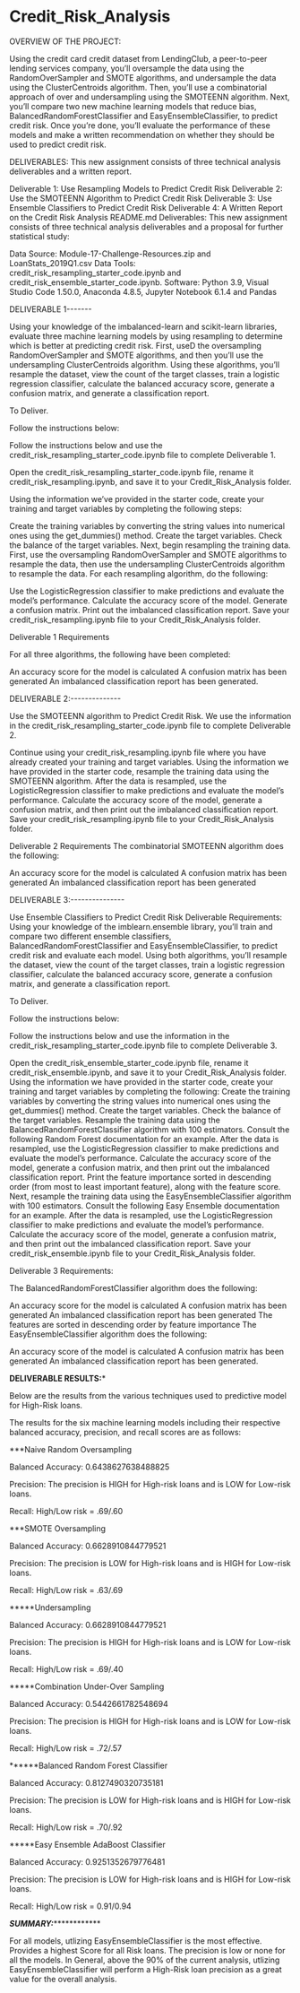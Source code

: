 # Credit_Risk_Analysis

OVERVIEW OF THE PROJECT:


Using the credit card credit dataset from LendingClub, a peer-to-peer lending services company, 
you’ll oversample the data using the RandomOverSampler and SMOTE algorithms, 
and undersample the data using the ClusterCentroids algorithm. 
Then, you’ll use a combinatorial approach of over and undersampling using the SMOTEENN algorithm. 
Next, you’ll compare two new machine learning models that reduce bias,
 BalancedRandomForestClassifier and EasyEnsembleClassifier, to predict credit risk.
 Once you’re done, you’ll evaluate the performance of these models and make a written recommendation 
on whether they should be used to predict credit risk.

DELIVERABLES:
This new assignment consists of three technical analysis deliverables and a written report.

Deliverable 1: Use Resampling Models to Predict Credit Risk
Deliverable 2: Use the SMOTEENN Algorithm to Predict Credit Risk
Deliverable 3: Use Ensemble Classifiers to Predict Credit Risk
Deliverable 4: A Written Report on the Credit Risk Analysis README.md
Deliverables:
This new assignment consists of three technical analysis deliverables and a proposal for further statistical study:

Data Source: Module-17-Challenge-Resources.zip and LoanStats_2019Q1.csv
Data Tools: credit_risk_resampling_starter_code.ipynb and credit_risk_ensemble_starter_code.ipynb.
Software: Python 3.9, Visual Studio Code 1.50.0, Anaconda 4.8.5, Jupyter Notebook 6.1.4 and Pandas

DELIVERABLE 1-------

Using your knowledge of the imbalanced-learn and scikit-learn libraries,  evaluate three machine learning models by using resampling to determine which is better at predicting credit risk. First,  useD the oversampling RandomOverSampler and SMOTE algorithms, and then you’ll use the undersampling ClusterCentroids algorithm. Using these algorithms, you’ll resample the dataset, view the count of the target classes, train a logistic regression classifier, calculate the balanced accuracy score, generate a confusion matrix, and generate a classification report.

To Deliver.

Follow the instructions below:

Follow the instructions below and use the credit_risk_resampling_starter_code.ipynb file to complete Deliverable 1.

Open the credit_risk_resampling_starter_code.ipynb file, rename it credit_risk_resampling.ipynb, and save it to your Credit_Risk_Analysis folder.

Using the information we’ve provided in the starter code, create your training and target variables by completing the following steps:

Create the training variables by converting the string values into numerical ones using the get_dummies() method.
Create the target variables.
Check the balance of the target variables.
Next, begin resampling the training data. First, use the oversampling RandomOverSampler and SMOTE algorithms to resample the data, then use the undersampling ClusterCentroids algorithm to resample the data. For each resampling algorithm, do the following:

Use the LogisticRegression classifier to make predictions and evaluate the model’s performance.
Calculate the accuracy score of the model.
Generate a confusion matrix.
Print out the imbalanced classification report.
Save your credit_risk_resampling.ipynb file to your Credit_Risk_Analysis folder.

Deliverable 1 Requirements

For all three algorithms, the following have been completed:

An accuracy score for the model is calculated
A confusion matrix has been generated
An imbalanced classification report has been generated.

DELIVERABLE  2:--------------

Use the SMOTEENN algorithm to Predict Credit Risk.
We use the information in the credit_risk_resampling_starter_code.ipynb file to complete Deliverable 2.

Continue using your credit_risk_resampling.ipynb file where you have already created your training and target variables.
Using the information we have provided in the starter code, resample the training data using the SMOTEENN algorithm.
After the data is resampled, use the LogisticRegression classifier to make predictions and evaluate the model’s performance.
Calculate the accuracy score of the model, generate a confusion matrix, and then print out the imbalanced classification report.
Save your credit_risk_resampling.ipynb file to your Credit_Risk_Analysis folder.

Deliverable 2 Requirements
The combinatorial SMOTEENN algorithm does the following:

An accuracy score for the model is calculated
A confusion matrix has been generated
An imbalanced classification report has been generated

DELIVERABLE 3:---------------

Use Ensemble Classifiers to Predict Credit Risk
Deliverable Requirements:
Using your knowledge of the imblearn.ensemble library, you’ll train and compare two different ensemble classifiers, BalancedRandomForestClassifier and EasyEnsembleClassifier, to predict credit risk and evaluate each model. Using both algorithms, you’ll resample the dataset, view the count of the target classes, train a logistic regression classifier, calculate the balanced accuracy score, generate a confusion matrix, and generate a classification report.

To Deliver.

Follow the instructions below:

Follow the instructions below and use the information in the credit_risk_resampling_starter_code.ipynb file to complete Deliverable 3.

Open the credit_risk_ensemble_starter_code.ipynb file, rename it credit_risk_ensemble.ipynb, and save it to your Credit_Risk_Analysis folder.
Using the information we have provided in the starter code, create your training and target variables by completing the following:
Create the training variables by converting the string values into numerical ones using the get_dummies() method.
Create the target variables.
Check the balance of the target variables.
Resample the training data using the BalancedRandomForestClassifier algorithm with 100 estimators.
Consult the following Random Forest documentation for an example.
After the data is resampled, use the LogisticRegression classifier to make predictions and evaluate the model’s performance.
Calculate the accuracy score of the model, generate a confusion matrix, and then print out the imbalanced classification report.
Print the feature importance sorted in descending order (from most to least important feature), along with the feature score.
Next, resample the training data using the EasyEnsembleClassifier algorithm with 100 estimators.
Consult the following Easy Ensemble documentation for an example.
After the data is resampled, use the LogisticRegression classifier to make predictions and evaluate the model’s performance.
Calculate the accuracy score of the model, generate a confusion matrix, and then print out the imbalanced classification report.
Save your credit_risk_ensemble.ipynb file to your Credit_Risk_Analysis folder.

Deliverable 3 Requirements:

The BalancedRandomForestClassifier algorithm does the following:

An accuracy score for the model is calculated
A confusion matrix has been generated
An imbalanced classification report has been generated
The features are sorted in descending order by feature importance
The EasyEnsembleClassifier algorithm does the following:

An accuracy score of the model is calculated
A confusion matrix has been generated
An imbalanced classification report has been generated.


**************DELIVERABLE RESULTS:***************

Below are the results from the various techniques used to predictive model for High-Risk loans.

The results for the six machine learning models including their respective balanced accuracy, precision, and recall scores are as follows:

***Naive Random Oversampling


Balanced Accuracy: 0.6438627638488825

Precision: The precision is HIGH for High-risk loans and is LOW for Low-risk loans.

Recall: High/Low risk = .69/.60

***SMOTE Oversampling


Balanced Accuracy: 0.6628910844779521

Precision: The precision is LOW for High-risk loans and is HIGH for Low-risk loans.

Recall: High/Low risk = .63/.69

*****Undersampling


Balanced Accuracy: 0.6628910844779521

Precision: The precision is HIGH for High-risk loans and is LOW for Low-risk loans.

Recall: High/Low risk = .69/.40

*****Combination Under-Over Sampling

Balanced Accuracy: 0.5442661782548694

Precision: The precision is HIGH for High-risk loans and is LOW for Low-risk loans.

Recall: High/Low risk = .72/.57

******Balanced Random Forest Classifier


Balanced Accuracy: 0.8127490320735181

Precision: The precision is LOW for High-risk loans and is HIGH for Low-risk loans.

Recall: High/Low risk = .70/.92

*****Easy Ensemble AdaBoost Classifier


Balanced Accuracy: 0.9251352679776481

Precision: The precision is LOW for High-risk loans and is HIGH for Low-risk loans.

Recall: High/Low risk = 0.91/0.94

*********SUMMARY:*********************

For all models, utlizing EasyEnsembleClassifier is the most effective. Provides a highest Score for all Risk loans.
 The precision is low or none for all the models. In General, above the 90% of the current analysis,
 utlizing EasyEnsembleClassifier will perform a High-Risk loan precision as a great value for the overall analysis.